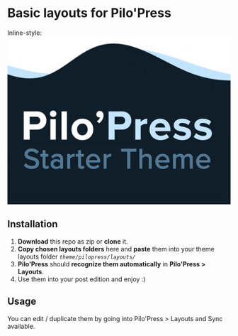 # Basic layouts for Pilo'Press 
Inline-style: 
![alt text](https://github.com/Jonathan-Scapin/JS-PiloPress-Public-Layouts/blob/main/img/screenshot.png "Logo Pilo'Press")
## Installation 
1.  **Download**  this repo as zip or  **clone**  it.
2.  **Copy chosen layouts folders**  here and  **paste**  them into your theme layouts folder  _`theme/pilopress/layouts/`_
3.  **Pilo'Press**  should  **recognize them automatically**  in  **Pilo'Press > Layouts**.
4.  Use them into your post edition and enjoy :)
## Usage 
You can edit / duplicate them by going into Pilo'Press > Layouts and Sync available.
